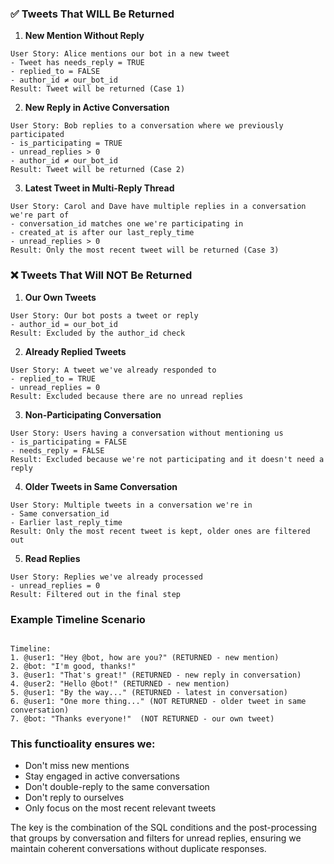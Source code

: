 ### ✅ Tweets That WILL Be Returned

1. **New Mention Without Reply**
```
User Story: Alice mentions our bot in a new tweet
- Tweet has needs_reply = TRUE
- replied_to = FALSE
- author_id ≠ our_bot_id
Result: Tweet will be returned (Case 1)
```

2. **New Reply in Active Conversation**
```
User Story: Bob replies to a conversation where we previously participated
- is_participating = TRUE
- unread_replies > 0
- author_id ≠ our_bot_id
Result: Tweet will be returned (Case 2)
```

3. **Latest Tweet in Multi-Reply Thread**
```
User Story: Carol and Dave have multiple replies in a conversation we're part of
- conversation_id matches one we're participating in
- created_at is after our last_reply_time
- unread_replies > 0
Result: Only the most recent tweet will be returned (Case 3)
```

### ❌ Tweets That Will NOT Be Returned

1. **Our Own Tweets**
```
User Story: Our bot posts a tweet or reply
- author_id = our_bot_id
Result: Excluded by the author_id check
```

2. **Already Replied Tweets**
```
User Story: A tweet we've already responded to
- replied_to = TRUE
- unread_replies = 0
Result: Excluded because there are no unread replies
```

3. **Non-Participating Conversation**
```
User Story: Users having a conversation without mentioning us
- is_participating = FALSE
- needs_reply = FALSE
Result: Excluded because we're not participating and it doesn't need a reply
```

4. **Older Tweets in Same Conversation**
```
User Story: Multiple tweets in a conversation we're in
- Same conversation_id
- Earlier last_reply_time
Result: Only the most recent tweet is kept, older ones are filtered out
```

5. **Read Replies**

```
User Story: Replies we've already processed
- unread_replies = 0
Result: Filtered out in the final step
```

### Example Timeline Scenario

```

Timeline:
1. @user1: "Hey @bot, how are you?" (RETURNED - new mention)
2. @bot: "I'm good, thanks!"
3. @user1: "That's great!" (RETURNED - new reply in conversation)
4. @user2: "Hello @bot!" (RETURNED - new mention)
5. @user1: "By the way..." (RETURNED - latest in conversation)
6. @user1: "One more thing..." (NOT RETURNED - older tweet in same conversation)
7. @bot: "Thanks everyone!"  (NOT RETURNED - our own tweet)
```

### This functioality ensures we:

- Don't miss new mentions
- Stay engaged in active conversations
- Don't double-reply to the same conversation
- Don't reply to ourselves
- Only focus on the most recent relevant tweets

The key is the combination of the SQL conditions and the post-processing that groups by conversation and filters for unread replies, ensuring we maintain coherent conversations without duplicate responses.